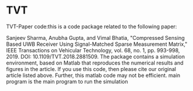 # TVT
 TVT-Paper code:this is a code package related to the following paper:
 
Sanjeev Sharma, Anubha Gupta, and Vimal Bhatia, "Compressed Sensing Based UWB Receiver Using Signal-Matched Sparse Measurement Matrix," IEEE  Transactions on Vehicular Technology, vol. 68, no. 1, pp. 993-998, 2019. DOI: 10.1109/TVT.2018.2881509. The package contains a simulation environment, based on Matlab that reproduces the numerical results and figures in the article. If you use this code, then please cite our original article listed above. Further, this matlab code may not be efficient. main program is the main program to run the simulation
